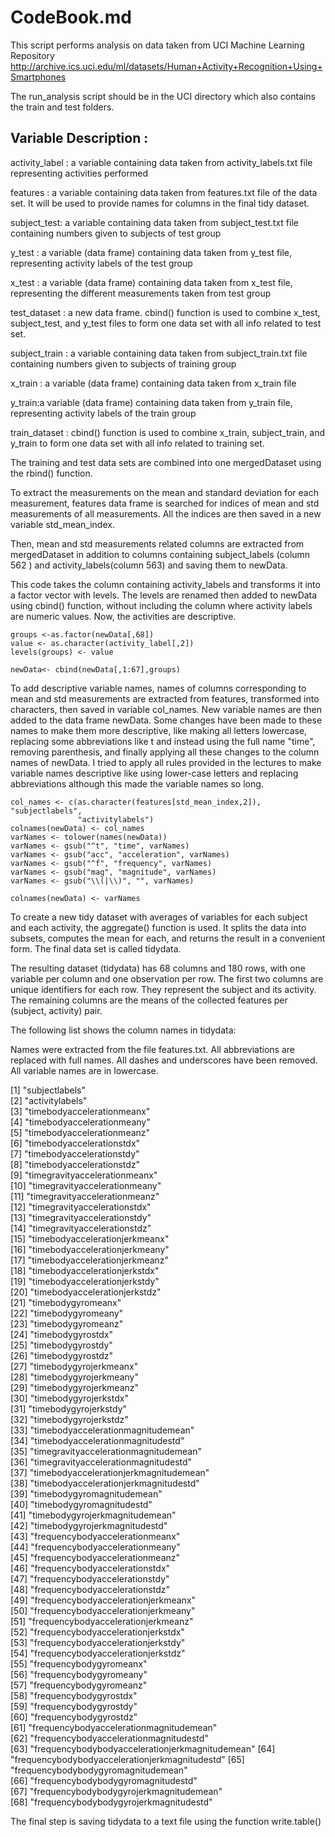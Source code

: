 # CodeBook.md #

This script performs analysis on data taken from UCI Machine Learning Repository http://archive.ics.uci.edu/ml/datasets/Human+Activity+Recognition+Using+Smartphones

The run_analysis script should be in the UCI directory which also contains the train and test folders.

## Variable Description :

activity_label : a variable containing data taken from activity_labels.txt  file representing activities performed

features : a variable containing data taken from features.txt file of the data set. It will be used to provide names for columns in the final tidy dataset.

subject_test: a variable containing data taken from subject_test.txt file containing numbers given to subjects of test group

y_test : a variable (data frame) containing data taken from y_test file, representing activity labels of the test group

x_test : a variable (data frame) containing data taken from x_test file, representing the different measurements taken from test group

test_dataset : a new data frame. cbind() function is used to combine x_test,  subject_test, and y_test files to form one data set with all info related to test set.

subject_train : a variable containing data taken from subject_train.txt file containing numbers given to subjects of training group

x_train : a variable (data frame) containing data taken from x_train file

y_train:a variable (data frame) containing data taken from y_train file, representing activity labels of the train group

train_dataset : cbind() function is used to combine x_train, subject_train, and y_train  to form one data set with all info related to training set.

The training and test data sets are combined into one mergedDataset using the rbind() function.

To extract the measurements on the mean and standard deviation for each measurement, 
features data frame is searched for indices of mean and std measurements of all measurements. All the indices are then saved in a new variable std_mean_index.

Then, mean and std measurements related columns are extracted from mergedDataset in addition to columns containing subject_labels (column 562 ) and activity_labels(column 563) and saving them to newData.

This code takes the column containing activity_labels and transforms it into a factor vector with levels.  The levels are renamed then added to newData using cbind() function, without including the column where activity labels are numeric values. Now, the activities are descriptive.

```{r}
groups <-as.factor(newData[,68])
value <- as.character(activity_label[,2])
levels(groups) <- value

newData<- cbind(newData[,1:67],groups)
```

To add descriptive variable names, names of columns corresponding to mean and std measurements are extracted from features, transformed into characters, then saved in variable col_names. 
New variable names are then added to the data frame newData. Some changes have been made to these names to make them more descriptive, like making all letters lowercase, replacing some abbreviations like t and instead using the full name "time", removing parenthesis, and finally applying all these changes to the column names of newData.  I tried to apply all rules provided in the lectures to make variable names descriptive like using lower-case letters and replacing abbreviations although this made the variable names so long.

```{r}
col_names <- c(as.character(features[std_mean_index,2]), "subjectlabels",
               "activitylabels")
colnames(newData) <- col_names
varNames <- tolower(names(newData))
varNames <- gsub("^t", "time", varNames)
varNames <- gsub("acc", "acceleration", varNames)
varNames <- gsub("^f", "frequency", varNames)
varNames <- gsub("mag", "magnitude", varNames)
varNames <- gsub("\\(|\\)", "", varNames)

colnames(newData) <- varNames
```

To create a new tidy dataset with averages of variables for each subject and each activity, the aggregate() function is used.  It splits the data into subsets, computes the mean for each, and returns the result in a convenient form. The final data set is called tidydata.

The resulting dataset (tidydata) has  68 columns and 180 rows, with one variable per column and one observation per row. The first two columns are unique identifiers for each row. They represent the subject and its activity. The remaining columns are the means of the collected features per (subject, activity) pair.

The following list shows the column names in tidydata:

Names were extracted from the file features.txt. All abbreviations are replaced with full names. All dashes and underscores have been removed. All variable names are in lowercase.

 [1] "subjectlabels"                                 
 [2] "activitylabels"                                
 [3] "timebodyaccelerationmeanx"                     
 [4] "timebodyaccelerationmeany"                     
 [5] "timebodyaccelerationmeanz"                     
 [6] "timebodyaccelerationstdx"                      
 [7] "timebodyaccelerationstdy"                      
 [8] "timebodyaccelerationstdz"                      
 [9] "timegravityaccelerationmeanx"                  
[10] "timegravityaccelerationmeany"                  
[11] "timegravityaccelerationmeanz"                  
[12] "timegravityaccelerationstdx"                   
[13] "timegravityaccelerationstdy"                   
[14] "timegravityaccelerationstdz"                   
[15] "timebodyaccelerationjerkmeanx"                 
[16] "timebodyaccelerationjerkmeany"                 
[17] "timebodyaccelerationjerkmeanz"                 
[18] "timebodyaccelerationjerkstdx"                  
[19] "timebodyaccelerationjerkstdy"                  
[20] "timebodyaccelerationjerkstdz"                  
[21] "timebodygyromeanx"                             
[22] "timebodygyromeany"                             
[23] "timebodygyromeanz"                             
[24] "timebodygyrostdx"                              
[25] "timebodygyrostdy"                              
[26] "timebodygyrostdz"                              
[27] "timebodygyrojerkmeanx"                         
[28] "timebodygyrojerkmeany"                         
[29] "timebodygyrojerkmeanz"                         
[30] "timebodygyrojerkstdx"                          
[31] "timebodygyrojerkstdy"                          
[32] "timebodygyrojerkstdz"                          
[33] "timebodyaccelerationmagnitudemean"             
[34] "timebodyaccelerationmagnitudestd"              
[35] "timegravityaccelerationmagnitudemean"          
[36] "timegravityaccelerationmagnitudestd"           
[37] "timebodyaccelerationjerkmagnitudemean"         
[38] "timebodyaccelerationjerkmagnitudestd"          
[39] "timebodygyromagnitudemean"                     
[40] "timebodygyromagnitudestd"                      
[41] "timebodygyrojerkmagnitudemean"                 
[42] "timebodygyrojerkmagnitudestd"                  
[43] "frequencybodyaccelerationmeanx"                
[44] "frequencybodyaccelerationmeany"                
[45] "frequencybodyaccelerationmeanz"                
[46] "frequencybodyaccelerationstdx"                 
[47] "frequencybodyaccelerationstdy"                 
[48] "frequencybodyaccelerationstdz"                 
[49] "frequencybodyaccelerationjerkmeanx"            
[50] "frequencybodyaccelerationjerkmeany"            
[51] "frequencybodyaccelerationjerkmeanz"            
[52] "frequencybodyaccelerationjerkstdx"             
[53] "frequencybodyaccelerationjerkstdy"             
[54] "frequencybodyaccelerationjerkstdz"             
[55] "frequencybodygyromeanx"                        
[56] "frequencybodygyromeany"                        
[57] "frequencybodygyromeanz"                        
[58] "frequencybodygyrostdx"                         
[59] "frequencybodygyrostdy"                         
[60] "frequencybodygyrostdz"                         
[61] "frequencybodyaccelerationmagnitudemean"        
[62] "frequencybodyaccelerationmagnitudestd"         
[63] "frequencybodybodyaccelerationjerkmagnitudemean"
[64] "frequencybodybodyaccelerationjerkmagnitudestd" 
[65] "frequencybodybodygyromagnitudemean"            
[66] "frequencybodybodygyromagnitudestd"             
[67] "frequencybodybodygyrojerkmagnitudemean"        
[68] "frequencybodybodygyrojerkmagnitudestd" 


The final step is saving tidydata to a text file using the function write.table()
